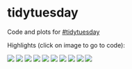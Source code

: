 # tidytuesday

Code and plots for [#tidytuesday](https://github.com/rfordatascience/tidytuesday)

Highlights (click on image to go to code): <br>
<div class="row"> 
  <div class="column">
  	<a href="week-42"><img src="week-42/figures/big-epa-cars-mpgrace-3lanes.png"></a>
	<a href="week-40"><img src="week-40/figures/pizza-likert.png"></a>
	<a href="week-33"><img src="week-33/emperors_table.png"></a>
	<a href="week-32"><img src="week-32/bob_ross.png"></a>
	<a href="week-30"><img src="week-30/wildlife.png"></a>
	<a href="week-28"><img src="week-28/wwc.png"></a>
	<a href="week-27"><img src="week-27/media_franchises.png"></a>
	<a href="week-23"><img src="week-23/ramen.png"></a>
	<a href="week-21"><img src="week-21/waste.png"></a>
	<a href="week-20"><img src="week-20/nobelShared-Medicine.png"></a>
  </div>
</div>